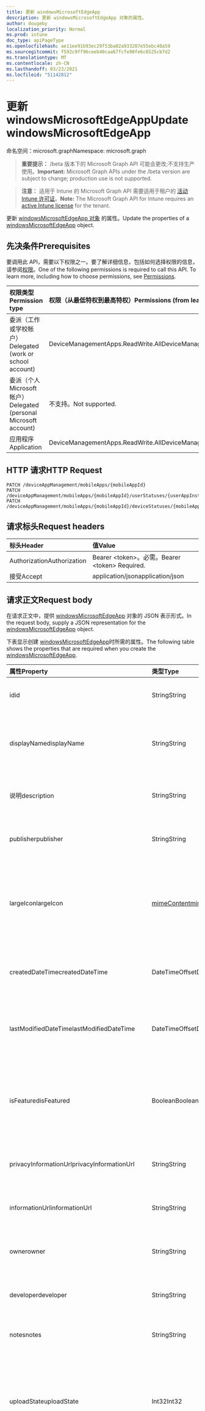 ```yaml
---
title: 更新 windowsMicrosoftEdgeApp
description: 更新 windowsMicrosoftEdgeApp 对象的属性。
author: dougeby
localization_priority: Normal
ms.prod: intune
doc_type: apiPageType
ms.openlocfilehash: ae11ee91b93ec29f53ba02a933207e55ebc40a59
ms.sourcegitcommit: f592c9ff96ceeb40caa67fcfe90fe6c8525cb7d2
ms.translationtype: MT
ms.contentlocale: zh-CN
ms.lasthandoff: 03/23/2021
ms.locfileid: "51142812"
---
```

# <a name="update-windowsmicrosoftedgeapp"></a><span data-ttu-id="6e097-103">更新 windowsMicrosoftEdgeApp</span><span class="sxs-lookup"><span data-stu-id="6e097-103">Update windowsMicrosoftEdgeApp</span></span>

<span data-ttu-id="6e097-104">命名空间：microsoft.graph</span><span class="sxs-lookup"><span data-stu-id="6e097-104">Namespace: microsoft.graph</span></span>

> <span data-ttu-id="6e097-105">**重要提示：** /beta 版本下的 Microsoft Graph API 可能会更改;不支持生产使用。</span><span class="sxs-lookup"><span data-stu-id="6e097-105">**Important:** Microsoft Graph APIs under the /beta version are subject to change; production use is not supported.</span></span>

> <span data-ttu-id="6e097-106">**注意：** 适用于 Intune 的 Microsoft Graph API 需要适用于租户的 [活动 Intune 许可证](https://go.microsoft.com/fwlink/?linkid=839381)。</span><span class="sxs-lookup"><span data-stu-id="6e097-106">**Note:** The Microsoft Graph API for Intune requires an [active Intune license](https://go.microsoft.com/fwlink/?linkid=839381) for the tenant.</span></span>

<span data-ttu-id="6e097-107">更新 [windowsMicrosoftEdgeApp 对象](../resources/intune-apps-windowsmicrosoftedgeapp.md) 的属性。</span><span class="sxs-lookup"><span data-stu-id="6e097-107">Update the properties of a [windowsMicrosoftEdgeApp](../resources/intune-apps-windowsmicrosoftedgeapp.md) object.</span></span>

## <a name="prerequisites"></a><span data-ttu-id="6e097-108">先决条件</span><span class="sxs-lookup"><span data-stu-id="6e097-108">Prerequisites</span></span>
<span data-ttu-id="6e097-p101">要调用此 API，需要以下权限之一。要了解详细信息，包括如何选择权限的信息，请参阅[权限](/graph/permissions-reference)。</span><span class="sxs-lookup"><span data-stu-id="6e097-p101">One of the following permissions is required to call this API. To learn more, including how to choose permissions, see [Permissions](/graph/permissions-reference).</span></span>

|<span data-ttu-id="6e097-111">权限类型</span><span class="sxs-lookup"><span data-stu-id="6e097-111">Permission type</span></span>|<span data-ttu-id="6e097-112">权限（从最低特权到最高特权）</span><span class="sxs-lookup"><span data-stu-id="6e097-112">Permissions (from least to most privileged)</span></span>|
|:---|:---|
|<span data-ttu-id="6e097-113">委派（工作或学校帐户）</span><span class="sxs-lookup"><span data-stu-id="6e097-113">Delegated (work or school account)</span></span>|<span data-ttu-id="6e097-114">DeviceManagementApps.ReadWrite.All</span><span class="sxs-lookup"><span data-stu-id="6e097-114">DeviceManagementApps.ReadWrite.All</span></span>|
|<span data-ttu-id="6e097-115">委派（个人 Microsoft 帐户）</span><span class="sxs-lookup"><span data-stu-id="6e097-115">Delegated (personal Microsoft account)</span></span>|<span data-ttu-id="6e097-116">不支持。</span><span class="sxs-lookup"><span data-stu-id="6e097-116">Not supported.</span></span>|
|<span data-ttu-id="6e097-117">应用程序</span><span class="sxs-lookup"><span data-stu-id="6e097-117">Application</span></span>|<span data-ttu-id="6e097-118">DeviceManagementApps.ReadWrite.All</span><span class="sxs-lookup"><span data-stu-id="6e097-118">DeviceManagementApps.ReadWrite.All</span></span>|

## <a name="http-request"></a><span data-ttu-id="6e097-119">HTTP 请求</span><span class="sxs-lookup"><span data-stu-id="6e097-119">HTTP Request</span></span>
<!-- {
  "blockType": "ignored"
}
-->
``` http
PATCH /deviceAppManagement/mobileApps/{mobileAppId}
PATCH /deviceAppManagement/mobileApps/{mobileAppId}/userStatuses/{userAppInstallStatusId}/app
PATCH /deviceAppManagement/mobileApps/{mobileAppId}/deviceStatuses/{mobileAppInstallStatusId}/app
```

## <a name="request-headers"></a><span data-ttu-id="6e097-120">请求标头</span><span class="sxs-lookup"><span data-stu-id="6e097-120">Request headers</span></span>
|<span data-ttu-id="6e097-121">标头</span><span class="sxs-lookup"><span data-stu-id="6e097-121">Header</span></span>|<span data-ttu-id="6e097-122">值</span><span class="sxs-lookup"><span data-stu-id="6e097-122">Value</span></span>|
|:---|:---|
|<span data-ttu-id="6e097-123">Authorization</span><span class="sxs-lookup"><span data-stu-id="6e097-123">Authorization</span></span>|<span data-ttu-id="6e097-124">Bearer &lt;token&gt;。必需。</span><span class="sxs-lookup"><span data-stu-id="6e097-124">Bearer &lt;token&gt; Required.</span></span>|
|<span data-ttu-id="6e097-125">接受</span><span class="sxs-lookup"><span data-stu-id="6e097-125">Accept</span></span>|<span data-ttu-id="6e097-126">application/json</span><span class="sxs-lookup"><span data-stu-id="6e097-126">application/json</span></span>|

## <a name="request-body"></a><span data-ttu-id="6e097-127">请求正文</span><span class="sxs-lookup"><span data-stu-id="6e097-127">Request body</span></span>
<span data-ttu-id="6e097-128">在请求正文中，提供 [windowsMicrosoftEdgeApp](../resources/intune-apps-windowsmicrosoftedgeapp.md) 对象的 JSON 表示形式。</span><span class="sxs-lookup"><span data-stu-id="6e097-128">In the request body, supply a JSON representation for the [windowsMicrosoftEdgeApp](../resources/intune-apps-windowsmicrosoftedgeapp.md) object.</span></span>

<span data-ttu-id="6e097-129">下表显示创建 [windowsMicrosoftEdgeApp](../resources/intune-apps-windowsmicrosoftedgeapp.md)时所需的属性。</span><span class="sxs-lookup"><span data-stu-id="6e097-129">The following table shows the properties that are required when you create the [windowsMicrosoftEdgeApp](../resources/intune-apps-windowsmicrosoftedgeapp.md).</span></span>

|<span data-ttu-id="6e097-130">属性</span><span class="sxs-lookup"><span data-stu-id="6e097-130">Property</span></span>|<span data-ttu-id="6e097-131">类型</span><span class="sxs-lookup"><span data-stu-id="6e097-131">Type</span></span>|<span data-ttu-id="6e097-132">说明</span><span class="sxs-lookup"><span data-stu-id="6e097-132">Description</span></span>|
|:---|:---|:---|
|<span data-ttu-id="6e097-133">id</span><span class="sxs-lookup"><span data-stu-id="6e097-133">id</span></span>|<span data-ttu-id="6e097-134">String</span><span class="sxs-lookup"><span data-stu-id="6e097-134">String</span></span>|<span data-ttu-id="6e097-135">实体的键。</span><span class="sxs-lookup"><span data-stu-id="6e097-135">Key of the entity.</span></span> <span data-ttu-id="6e097-136">继承自 [mobileApp](../resources/intune-shared-mobileapp.md)</span><span class="sxs-lookup"><span data-stu-id="6e097-136">Inherited from [mobileApp](../resources/intune-shared-mobileapp.md)</span></span>|
|<span data-ttu-id="6e097-137">displayName</span><span class="sxs-lookup"><span data-stu-id="6e097-137">displayName</span></span>|<span data-ttu-id="6e097-138">String</span><span class="sxs-lookup"><span data-stu-id="6e097-138">String</span></span>|<span data-ttu-id="6e097-139">管理员提供或导入的应用标题。</span><span class="sxs-lookup"><span data-stu-id="6e097-139">The admin provided or imported title of the app.</span></span> <span data-ttu-id="6e097-140">继承自 [mobileApp](../resources/intune-shared-mobileapp.md)</span><span class="sxs-lookup"><span data-stu-id="6e097-140">Inherited from [mobileApp](../resources/intune-shared-mobileapp.md)</span></span>|
|<span data-ttu-id="6e097-141">说明</span><span class="sxs-lookup"><span data-stu-id="6e097-141">description</span></span>|<span data-ttu-id="6e097-142">String</span><span class="sxs-lookup"><span data-stu-id="6e097-142">String</span></span>|<span data-ttu-id="6e097-143">应用的说明。</span><span class="sxs-lookup"><span data-stu-id="6e097-143">The description of the app.</span></span> <span data-ttu-id="6e097-144">继承自 [mobileApp](../resources/intune-shared-mobileapp.md)</span><span class="sxs-lookup"><span data-stu-id="6e097-144">Inherited from [mobileApp](../resources/intune-shared-mobileapp.md)</span></span>|
|<span data-ttu-id="6e097-145">publisher</span><span class="sxs-lookup"><span data-stu-id="6e097-145">publisher</span></span>|<span data-ttu-id="6e097-146">String</span><span class="sxs-lookup"><span data-stu-id="6e097-146">String</span></span>|<span data-ttu-id="6e097-147">应用的发布者。</span><span class="sxs-lookup"><span data-stu-id="6e097-147">The publisher of the app.</span></span> <span data-ttu-id="6e097-148">继承自 [mobileApp](../resources/intune-shared-mobileapp.md)</span><span class="sxs-lookup"><span data-stu-id="6e097-148">Inherited from [mobileApp](../resources/intune-shared-mobileapp.md)</span></span>|
|<span data-ttu-id="6e097-149">largeIcon</span><span class="sxs-lookup"><span data-stu-id="6e097-149">largeIcon</span></span>|[<span data-ttu-id="6e097-150">mimeContent</span><span class="sxs-lookup"><span data-stu-id="6e097-150">mimeContent</span></span>](../resources/intune-shared-mimecontent.md)|<span data-ttu-id="6e097-151">要显示在应用详细信息中并用于图标上传的大图标。</span><span class="sxs-lookup"><span data-stu-id="6e097-151">The large icon, to be displayed in the app details and used for upload of the icon.</span></span> <span data-ttu-id="6e097-152">继承自 [mobileApp](../resources/intune-shared-mobileapp.md)</span><span class="sxs-lookup"><span data-stu-id="6e097-152">Inherited from [mobileApp](../resources/intune-shared-mobileapp.md)</span></span>|
|<span data-ttu-id="6e097-153">createdDateTime</span><span class="sxs-lookup"><span data-stu-id="6e097-153">createdDateTime</span></span>|<span data-ttu-id="6e097-154">DateTimeOffset</span><span class="sxs-lookup"><span data-stu-id="6e097-154">DateTimeOffset</span></span>|<span data-ttu-id="6e097-155">创建应用的日期和时间。</span><span class="sxs-lookup"><span data-stu-id="6e097-155">The date and time the app was created.</span></span> <span data-ttu-id="6e097-156">继承自 [mobileApp](../resources/intune-shared-mobileapp.md)</span><span class="sxs-lookup"><span data-stu-id="6e097-156">Inherited from [mobileApp](../resources/intune-shared-mobileapp.md)</span></span>|
|<span data-ttu-id="6e097-157">lastModifiedDateTime</span><span class="sxs-lookup"><span data-stu-id="6e097-157">lastModifiedDateTime</span></span>|<span data-ttu-id="6e097-158">DateTimeOffset</span><span class="sxs-lookup"><span data-stu-id="6e097-158">DateTimeOffset</span></span>|<span data-ttu-id="6e097-159">上次修改应用的日期和时间。</span><span class="sxs-lookup"><span data-stu-id="6e097-159">The date and time the app was last modified.</span></span> <span data-ttu-id="6e097-160">继承自 [mobileApp](../resources/intune-shared-mobileapp.md)</span><span class="sxs-lookup"><span data-stu-id="6e097-160">Inherited from [mobileApp](../resources/intune-shared-mobileapp.md)</span></span>|
|<span data-ttu-id="6e097-161">isFeatured</span><span class="sxs-lookup"><span data-stu-id="6e097-161">isFeatured</span></span>|<span data-ttu-id="6e097-162">Boolean</span><span class="sxs-lookup"><span data-stu-id="6e097-162">Boolean</span></span>|<span data-ttu-id="6e097-163">指示应用是否被管理员标记为特色的值。继承自 [mobileApp](../resources/intune-shared-mobileapp.md)</span><span class="sxs-lookup"><span data-stu-id="6e097-163">The value indicating whether the app is marked as featured by the admin. Inherited from [mobileApp](../resources/intune-shared-mobileapp.md)</span></span>|
|<span data-ttu-id="6e097-164">privacyInformationUrl</span><span class="sxs-lookup"><span data-stu-id="6e097-164">privacyInformationUrl</span></span>|<span data-ttu-id="6e097-165">String</span><span class="sxs-lookup"><span data-stu-id="6e097-165">String</span></span>|<span data-ttu-id="6e097-166">隐私声明 URL。</span><span class="sxs-lookup"><span data-stu-id="6e097-166">The privacy statement Url.</span></span> <span data-ttu-id="6e097-167">继承自 [mobileApp](../resources/intune-shared-mobileapp.md)</span><span class="sxs-lookup"><span data-stu-id="6e097-167">Inherited from [mobileApp](../resources/intune-shared-mobileapp.md)</span></span>|
|<span data-ttu-id="6e097-168">informationUrl</span><span class="sxs-lookup"><span data-stu-id="6e097-168">informationUrl</span></span>|<span data-ttu-id="6e097-169">String</span><span class="sxs-lookup"><span data-stu-id="6e097-169">String</span></span>|<span data-ttu-id="6e097-170">详细信息 URL。</span><span class="sxs-lookup"><span data-stu-id="6e097-170">The more information Url.</span></span> <span data-ttu-id="6e097-171">继承自 [mobileApp](../resources/intune-shared-mobileapp.md)</span><span class="sxs-lookup"><span data-stu-id="6e097-171">Inherited from [mobileApp](../resources/intune-shared-mobileapp.md)</span></span>|
|<span data-ttu-id="6e097-172">owner</span><span class="sxs-lookup"><span data-stu-id="6e097-172">owner</span></span>|<span data-ttu-id="6e097-173">String</span><span class="sxs-lookup"><span data-stu-id="6e097-173">String</span></span>|<span data-ttu-id="6e097-174">应用的所有者。</span><span class="sxs-lookup"><span data-stu-id="6e097-174">The owner of the app.</span></span> <span data-ttu-id="6e097-175">继承自 [mobileApp](../resources/intune-shared-mobileapp.md)</span><span class="sxs-lookup"><span data-stu-id="6e097-175">Inherited from [mobileApp](../resources/intune-shared-mobileapp.md)</span></span>|
|<span data-ttu-id="6e097-176">developer</span><span class="sxs-lookup"><span data-stu-id="6e097-176">developer</span></span>|<span data-ttu-id="6e097-177">String</span><span class="sxs-lookup"><span data-stu-id="6e097-177">String</span></span>|<span data-ttu-id="6e097-178">应用的开发者。</span><span class="sxs-lookup"><span data-stu-id="6e097-178">The developer of the app.</span></span> <span data-ttu-id="6e097-179">继承自 [mobileApp](../resources/intune-shared-mobileapp.md)</span><span class="sxs-lookup"><span data-stu-id="6e097-179">Inherited from [mobileApp](../resources/intune-shared-mobileapp.md)</span></span>|
|<span data-ttu-id="6e097-180">notes</span><span class="sxs-lookup"><span data-stu-id="6e097-180">notes</span></span>|<span data-ttu-id="6e097-181">String</span><span class="sxs-lookup"><span data-stu-id="6e097-181">String</span></span>|<span data-ttu-id="6e097-182">应用的备注。</span><span class="sxs-lookup"><span data-stu-id="6e097-182">Notes for the app.</span></span> <span data-ttu-id="6e097-183">继承自 [mobileApp](../resources/intune-shared-mobileapp.md)</span><span class="sxs-lookup"><span data-stu-id="6e097-183">Inherited from [mobileApp](../resources/intune-shared-mobileapp.md)</span></span>|
|<span data-ttu-id="6e097-184">uploadState</span><span class="sxs-lookup"><span data-stu-id="6e097-184">uploadState</span></span>|<span data-ttu-id="6e097-185">Int32</span><span class="sxs-lookup"><span data-stu-id="6e097-185">Int32</span></span>|<span data-ttu-id="6e097-186">上载状态。</span><span class="sxs-lookup"><span data-stu-id="6e097-186">The upload state.</span></span> <span data-ttu-id="6e097-187">可能的值是：0 - `Not Ready` 、1 - `Ready` 、2 - `Processing` 。</span><span class="sxs-lookup"><span data-stu-id="6e097-187">Possible values are: 0 - `Not Ready`, 1 - `Ready`, 2 - `Processing`.</span></span> <span data-ttu-id="6e097-188">继承自 [mobileApp](../resources/intune-shared-mobileapp.md)</span><span class="sxs-lookup"><span data-stu-id="6e097-188">Inherited from [mobileApp](../resources/intune-shared-mobileapp.md)</span></span>|
|<span data-ttu-id="6e097-189">publishingState</span><span class="sxs-lookup"><span data-stu-id="6e097-189">publishingState</span></span>|[<span data-ttu-id="6e097-190">mobileAppPublishingState</span><span class="sxs-lookup"><span data-stu-id="6e097-190">mobileAppPublishingState</span></span>](../resources/intune-apps-mobileapppublishingstate.md)|<span data-ttu-id="6e097-191">应用的发布状态。</span><span class="sxs-lookup"><span data-stu-id="6e097-191">The publishing state for the app.</span></span> <span data-ttu-id="6e097-192">除非应用已发布，否则无法分配应用。</span><span class="sxs-lookup"><span data-stu-id="6e097-192">The app cannot be assigned unless the app is published.</span></span> <span data-ttu-id="6e097-193">继承自 [mobileApp](../resources/intune-shared-mobileapp.md)。</span><span class="sxs-lookup"><span data-stu-id="6e097-193">Inherited from [mobileApp](../resources/intune-shared-mobileapp.md).</span></span> <span data-ttu-id="6e097-194">可取值为：`notPublished`、`processing`、`published`。</span><span class="sxs-lookup"><span data-stu-id="6e097-194">Possible values are: `notPublished`, `processing`, `published`.</span></span>|
|<span data-ttu-id="6e097-195">isAssigned</span><span class="sxs-lookup"><span data-stu-id="6e097-195">isAssigned</span></span>|<span data-ttu-id="6e097-196">Boolean</span><span class="sxs-lookup"><span data-stu-id="6e097-196">Boolean</span></span>|<span data-ttu-id="6e097-197">指示是否将应用分配给至少一个组的值。</span><span class="sxs-lookup"><span data-stu-id="6e097-197">The value indicating whether the app is assigned to at least one group.</span></span> <span data-ttu-id="6e097-198">继承自 [mobileApp](../resources/intune-shared-mobileapp.md)</span><span class="sxs-lookup"><span data-stu-id="6e097-198">Inherited from [mobileApp](../resources/intune-shared-mobileapp.md)</span></span>|
|<span data-ttu-id="6e097-199">roleScopeTagIds</span><span class="sxs-lookup"><span data-stu-id="6e097-199">roleScopeTagIds</span></span>|<span data-ttu-id="6e097-200">String collection</span><span class="sxs-lookup"><span data-stu-id="6e097-200">String collection</span></span>|<span data-ttu-id="6e097-201">此移动应用的范围标记 ID 列表。</span><span class="sxs-lookup"><span data-stu-id="6e097-201">List of scope tag ids for this mobile app.</span></span> <span data-ttu-id="6e097-202">继承自 [mobileApp](../resources/intune-shared-mobileapp.md)</span><span class="sxs-lookup"><span data-stu-id="6e097-202">Inherited from [mobileApp](../resources/intune-shared-mobileapp.md)</span></span>|
|<span data-ttu-id="6e097-203">dependentAppCount</span><span class="sxs-lookup"><span data-stu-id="6e097-203">dependentAppCount</span></span>|<span data-ttu-id="6e097-204">Int32</span><span class="sxs-lookup"><span data-stu-id="6e097-204">Int32</span></span>|<span data-ttu-id="6e097-205">子应用具有的依赖项总数。</span><span class="sxs-lookup"><span data-stu-id="6e097-205">The total number of dependencies the child app has.</span></span> <span data-ttu-id="6e097-206">继承自 [mobileApp](../resources/intune-shared-mobileapp.md)</span><span class="sxs-lookup"><span data-stu-id="6e097-206">Inherited from [mobileApp](../resources/intune-shared-mobileapp.md)</span></span>|
|<span data-ttu-id="6e097-207">supersedingAppCount</span><span class="sxs-lookup"><span data-stu-id="6e097-207">supersedingAppCount</span></span>|<span data-ttu-id="6e097-208">Int32</span><span class="sxs-lookup"><span data-stu-id="6e097-208">Int32</span></span>|<span data-ttu-id="6e097-209">此应用直接或间接取代的应用总数。</span><span class="sxs-lookup"><span data-stu-id="6e097-209">The total number of apps this app directly or indirectly supersedes.</span></span> <span data-ttu-id="6e097-210">继承自 [mobileApp](../resources/intune-shared-mobileapp.md)</span><span class="sxs-lookup"><span data-stu-id="6e097-210">Inherited from [mobileApp](../resources/intune-shared-mobileapp.md)</span></span>|
|<span data-ttu-id="6e097-211">supersededAppCount</span><span class="sxs-lookup"><span data-stu-id="6e097-211">supersededAppCount</span></span>|<span data-ttu-id="6e097-212">Int32</span><span class="sxs-lookup"><span data-stu-id="6e097-212">Int32</span></span>|<span data-ttu-id="6e097-213">此应用直接或间接被取代的应用总数。</span><span class="sxs-lookup"><span data-stu-id="6e097-213">The total number of apps this app is directly or indirectly superseded by.</span></span> <span data-ttu-id="6e097-214">继承自 [mobileApp](../resources/intune-shared-mobileapp.md)</span><span class="sxs-lookup"><span data-stu-id="6e097-214">Inherited from [mobileApp](../resources/intune-shared-mobileapp.md)</span></span>|
|<span data-ttu-id="6e097-215">channel</span><span class="sxs-lookup"><span data-stu-id="6e097-215">channel</span></span>|[<span data-ttu-id="6e097-216">microsoftEdgeChannel</span><span class="sxs-lookup"><span data-stu-id="6e097-216">microsoftEdgeChannel</span></span>](../resources/intune-apps-microsoftedgechannel.md)|<span data-ttu-id="6e097-217">在目标设备上安装的通道。</span><span class="sxs-lookup"><span data-stu-id="6e097-217">The channel to install on target devices.</span></span> <span data-ttu-id="6e097-218">可取值为：`dev`、`beta`、`stable`。</span><span class="sxs-lookup"><span data-stu-id="6e097-218">Possible values are: `dev`, `beta`, `stable`.</span></span>|
|<span data-ttu-id="6e097-219">displayLanguageLocale</span><span class="sxs-lookup"><span data-stu-id="6e097-219">displayLanguageLocale</span></span>|<span data-ttu-id="6e097-220">String</span><span class="sxs-lookup"><span data-stu-id="6e097-220">String</span></span>|<span data-ttu-id="6e097-221">边缘应用向用户显示文本时使用的语言区域设置。</span><span class="sxs-lookup"><span data-stu-id="6e097-221">The language locale to use when the Edge app displays text to the user.</span></span>|



## <a name="response"></a><span data-ttu-id="6e097-222">响应</span><span class="sxs-lookup"><span data-stu-id="6e097-222">Response</span></span>
<span data-ttu-id="6e097-223">如果成功，此方法在响应正文中返回 响应代码和更新的 `200 OK` [windowsMicrosoftEdgeApp](../resources/intune-apps-windowsmicrosoftedgeapp.md) 对象。</span><span class="sxs-lookup"><span data-stu-id="6e097-223">If successful, this method returns a `200 OK` response code and an updated [windowsMicrosoftEdgeApp](../resources/intune-apps-windowsmicrosoftedgeapp.md) object in the response body.</span></span>

## <a name="example"></a><span data-ttu-id="6e097-224">示例</span><span class="sxs-lookup"><span data-stu-id="6e097-224">Example</span></span>

### <a name="request"></a><span data-ttu-id="6e097-225">请求</span><span class="sxs-lookup"><span data-stu-id="6e097-225">Request</span></span>
<span data-ttu-id="6e097-226">下面是一个请求示例。</span><span class="sxs-lookup"><span data-stu-id="6e097-226">Here is an example of the request.</span></span>
``` http
PATCH https://graph.microsoft.com/beta/deviceAppManagement/mobileApps/{mobileAppId}
Content-type: application/json
Content-length: 862

{
  "@odata.type": "#microsoft.graph.windowsMicrosoftEdgeApp",
  "displayName": "Display Name value",
  "description": "Description value",
  "publisher": "Publisher value",
  "largeIcon": {
    "@odata.type": "microsoft.graph.mimeContent",
    "type": "Type value",
    "value": "dmFsdWU="
  },
  "isFeatured": true,
  "privacyInformationUrl": "https://example.com/privacyInformationUrl/",
  "informationUrl": "https://example.com/informationUrl/",
  "owner": "Owner value",
  "developer": "Developer value",
  "notes": "Notes value",
  "uploadState": 11,
  "publishingState": "processing",
  "isAssigned": true,
  "roleScopeTagIds": [
    "Role Scope Tag Ids value"
  ],
  "dependentAppCount": 1,
  "supersedingAppCount": 3,
  "supersededAppCount": 2,
  "channel": "beta",
  "displayLanguageLocale": "Display Language Locale value"
}
```

### <a name="response"></a><span data-ttu-id="6e097-227">响应</span><span class="sxs-lookup"><span data-stu-id="6e097-227">Response</span></span>
<span data-ttu-id="6e097-p122">下面是一个响应示例。注意：为了简单起见，可能会将此处所示的响应对象截断。将从实际调用中返回所有属性。</span><span class="sxs-lookup"><span data-stu-id="6e097-p122">Here is an example of the response. Note: The response object shown here may be truncated for brevity. All of the properties will be returned from an actual call.</span></span>
``` http
HTTP/1.1 200 OK
Content-Type: application/json
Content-Length: 1034

{
  "@odata.type": "#microsoft.graph.windowsMicrosoftEdgeApp",
  "id": "a4d4a316-a316-a4d4-16a3-d4a416a3d4a4",
  "displayName": "Display Name value",
  "description": "Description value",
  "publisher": "Publisher value",
  "largeIcon": {
    "@odata.type": "microsoft.graph.mimeContent",
    "type": "Type value",
    "value": "dmFsdWU="
  },
  "createdDateTime": "2017-01-01T00:02:43.5775965-08:00",
  "lastModifiedDateTime": "2017-01-01T00:00:35.1329464-08:00",
  "isFeatured": true,
  "privacyInformationUrl": "https://example.com/privacyInformationUrl/",
  "informationUrl": "https://example.com/informationUrl/",
  "owner": "Owner value",
  "developer": "Developer value",
  "notes": "Notes value",
  "uploadState": 11,
  "publishingState": "processing",
  "isAssigned": true,
  "roleScopeTagIds": [
    "Role Scope Tag Ids value"
  ],
  "dependentAppCount": 1,
  "supersedingAppCount": 3,
  "supersededAppCount": 2,
  "channel": "beta",
  "displayLanguageLocale": "Display Language Locale value"
}
```




